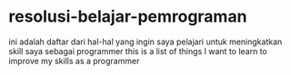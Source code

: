 # resolusi-belajar-pemrograman
ini adalah daftar dari hal-hal yang ingin saya pelajari untuk meningkatkan skill saya sebagai programmer
this is a list of things I want to learn to improve my skills as a programmer
